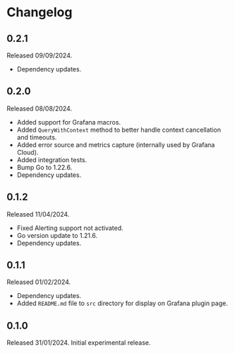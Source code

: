 # Changelog

## 0.2.1

Released 09/09/2024.

- Dependency updates.

## 0.2.0

Released 08/08/2024.

- Added support for Grafana macros.
- Added `QueryWithContext` method to better handle context cancellation and timeouts.
- Added error source and metrics capture (internally used by Grafana Cloud).
- Added integration tests.
- Bump Go to 1.22.6.
- Dependency updates.

## 0.1.2

Released 11/04/2024.

- Fixed Alerting support not activated.
- Go version update to 1.21.6.
- Dependency updates.

## 0.1.1

Released 01/02/2024.

- Dependency updates.
- Added `README.md` file to `src` directory for display on Grafana plugin page.

## 0.1.0

Released 31/01/2024. Initial experimental release.

